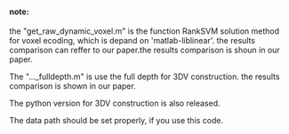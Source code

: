 #### note:
the "get_raw_dynamic_voxel.m" is the function RankSVM solution method for voxel ecoding, which is depand on 'matlab-liblinear'. the results comparison can reffer to our paper.the results comparison is shoun in our paper.

The "..._fulldepth.m" is use the full depth for 3DV construction. the results comparison is shown in our paper.

The python version for 3DV construction is also released.

The data path should be set properly, if you use this code.